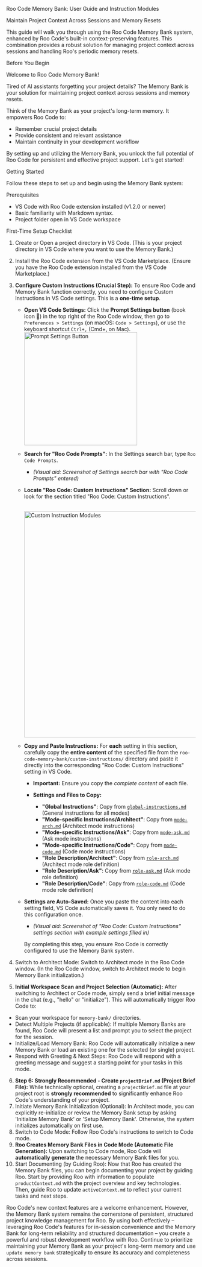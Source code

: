 Roo Code Memory Bank: User Guide and Instruction Modules


Maintain Project Context Across Sessions and Memory Resets


This guide will walk you through using the Roo Code Memory Bank system, enhanced by Roo Code's built-in context-preserving features. This combination provides a robust solution for managing project context across sessions and handling Roo's periodic memory resets.


Before You Begin


Welcome to Roo Code Memory Bank!

Tired of AI assistants forgetting your project details? The Memory Bank is your solution for maintaining project context across sessions and memory resets.

Think of the Memory Bank as your project's long-term memory. It empowers Roo Code to:

- Remember crucial project details
- Provide consistent and relevant assistance
- Maintain continuity in your development workflow

By setting up and utilizing the Memory Bank, you unlock the full potential of Roo Code for persistent and effective project support. Let's get started!


Getting Started


Follow these steps to set up and begin using the Memory Bank system:


Prerequisites
- VS Code with Roo Code extension installed (v1.2.0 or newer)
- Basic familiarity with Markdown syntax.
- Project folder open in VS Code workspace


First-Time Setup Checklist
1. Create or Open a project directory in VS Code. (This is your project directory in VS Code where you want to use the Memory Bank.)
2. Install the Roo Code extension from the VS Code Marketplace. (Ensure you have the Roo Code extension installed from the VS Code Marketplace.)
3. **Configure Custom Instructions (Crucial Step):**  To ensure Roo Code and Memory Bank function correctly, you need to configure Custom Instructions in VS Code settings. This is a **one-time setup**.

    *   **Open VS Code Settings:** Click the **Prompt Settings button** (book icon 📖) in the top right of the Roo Code window, then go to `Preferences > Settings` (on macOS: `Code > Settings`), or use the keyboard shortcut `Ctrl+,` (Cmd+, on Mac).
        <br>
        <img src="https://github.com/GreatScottyMac/roo-code-memory-bank/blob/main/docs/images/prompt-settings-button.jpg" alt="Prompt Settings Button" width="300">

    *   **Search for "Roo Code Prompts":** In the Settings search bar, type `Roo Code Prompts`.
        *   *(Visual aid: Screenshot of Settings search bar with "Roo Code Prompts" entered)*

    *   **Locate "Roo Code: Custom Instructions" Section:** Scroll down or look for the section titled "Roo Code: Custom Instructions".

        <br>
        <img src="https://github.com/GreatScottyMac/roo-code-memory-bank/blob/main/docs/images/custom-instruction-modules.jpg" alt="Custom Instruction Modules" width="600">
        <br>
    *   **Copy and Paste Instructions:** For **each** setting in this section, carefully copy the **entire content** of the specified file from the `roo-code-memory-bank/custom-instructions/` directory and paste it directly into the corresponding "Roo Code: Custom Instructions" setting in VS Code.

        *   **Important:** Ensure you copy the *complete content* of each file.

        *   **Settings and Files to Copy:**
            -   **"Global Instructions"**:  Copy from [`global-instructions.md`](https://github.com/GreatScottyMac/roo-code-memory-bank/blob/main/custom-instructions/global-instructions.md) (General instructions for all modes)
            -   **"Mode-specific Instructions/Architect"**: Copy from [`mode-arch.md`](https://github.com/GreatScottyMac/roo-code-memory-bank/blob/main/custom-instructions/mode-arch.md) (Architect mode instructions)
            -   **"Mode-specific Instructions/Ask"**: Copy from [`mode-ask.md`](https://github.com/GreatScottyMac/roo-code-memory-bank/blob/main/custom-instructions/mode-ask.md) (Ask mode instructions)
            -   **"Mode-specific Instructions/Code"**: Copy from [`mode-code.md`](https://github.com/GreatScottyMac/roo-code-memory-bank/blob/main/custom-instructions/mode-code.md) (Code mode instructions)
            -   **"Role Description/Architect"**: Copy from [`role-arch.md`](https://github.com/GreatScottyMac/roo-code-memory-bank/blob/main/custom-instructions/role-arch.md) (Architect mode role definition)
            -   **"Role Description/Ask"**: Copy from [`role-ask.md`](https://github.com/GreatScottyMac/roo-code-memory-bank/blob/main/custom-instructions/role-ask.md) (Ask mode role definition)
            -   **"Role Description/Code"**: Copy from [`role-code.md`](https://github.com/GreatScottyMac/roo-code-memory-bank/blob/main/custom-instructions/role-code.md) (Code mode role definition)

    *   **Settings are Auto-Saved:** Once you paste the content into each setting field, VS Code automatically saves it. You only need to do this configuration once.

        *   *(Visual aid: Screenshot of "Roo Code: Custom Instructions" settings section with example settings filled in)*

        By completing this step, you ensure Roo Code is correctly configured to use the Memory Bank system.
4. Switch to Architect Mode: Switch to Architect mode in the Roo Code window. (In the Roo Code window, switch to Architect mode to begin Memory Bank initialization.)
5. **Initial Workspace Scan and Project Selection (Automatic):** After switching to Architect or Code mode, simply send a brief initial message in the chat (e.g., "hello" or "initialize"). This will automatically trigger Roo Code to:
 - Scan your workspace for `memory-bank/` directories.
 - Detect Multiple Projects (if applicable): If multiple Memory Banks are found, Roo Code will present a list and prompt you to select the project for the session.
 - Initialize/Load Memory Bank: Roo Code will automatically initialize a new Memory Bank or load an existing one for the selected (or single) project.
 - Respond with Greeting & Next Steps: Roo Code will respond with a greeting message and suggest a starting point for your tasks in this mode.
6. **Step 6: Strongly Recommended - Create `projectBrief.md` (Project Brief File):**  While technically optional, creating a `projectBrief.md` file at your project root is **strongly recommended** to significantly enhance Roo Code's understanding of your project.
7. Initiate Memory Bank Initialization (Optional): In Architect mode, you can explicitly re-initialize or review the Memory Bank setup by asking 'Initialize Memory Bank' or 'Setup Memory Bank'. Otherwise, the system initializes automatically on first use.
8. Switch to Code Mode: Follow Roo Code's instructions to switch to Code mode.
9. **Roo Creates Memory Bank Files in Code Mode (Automatic File Generation):** Upon switching to Code mode, Roo Code will **automatically generate** the necessary Memory Bank files for you.
10. Start Documenting (by Guiding Roo): Now that Roo has created the Memory Bank files, you can begin documenting your project by guiding Roo. Start by providing Roo with information to populate `productContext.md` with the project overview and key technologies. Then, guide Roo to update `activeContext.md` to reflect your current tasks and next steps.


Roo Code's new context features are a welcome enhancement. However, the Memory Bank system remains the cornerstone of persistent, structured project knowledge management for Roo. By using both effectively – leveraging Roo Code's features for in-session convenience and the Memory Bank for long-term reliability and structured documentation – you create a powerful and robust development workflow with Roo. Continue to prioritize maintaining your Memory Bank as your project's long-term memory and use `update memory bank` strategically to ensure its accuracy and completeness across sessions.